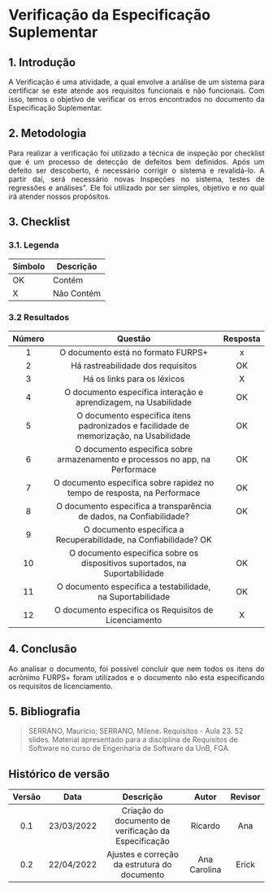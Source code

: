 # Verificação da Especificação Suplementar

## 1. Introdução
<p style="text-align: justify;"> A Verificação é uma atividade, a qual envolve a análise de um sistema para certificar se este atende aos requisitos funcionais e não funcionais. Com isso, temos o objetivo de verificar os erros encontrados no documento da Especificação Suplementar.
</p>

## 2. Metodologia
<p style="text-align: justify;">Para realizar a verificação foi utilizado a técnica de inspeção por checklist que é um processo de detecção de defeitos bem definidos. Após um defeito ser descoberto, é necessário corrigir o sistema e revalidá-lo. A partir daí, será necessário novas Inspeções no sistema, testes de regressões e análises". Ele foi utilizado por ser simples, objetivo e no qual irá atender nossos propósitos.
</p>

## 3. Checklist

### 3.1. Legenda
|Símbolo|Descrição|
|--|--|
|OK|Contém|
|X|Não Contém|

### 3.2 Resultados

|Número|Questão|Resposta|
|:-:|:-:|:-:|
|1| O documento está no formato FURPS+  |x|
|2| Há rastreabilidade dos requisitos | OK |
|3| Há os links para os léxicos | X |
|4| O documento especifica interação e aprendizagem, na Usabilidade | OK |
|5| O documento especifica itens padronizados e facilidade de memorização, na Usabilidade | OK |
|6| O documento especifica sobre armazenamento e processos no app, na Performace | OK |
|7| O documento especifica sobre rapidez no tempo de resposta, na Performace | OK |
|8| O documento especifica a transparência de dados, na Confiabilidade? | OK |
|9| O documento especifica a Recuperabilidade, na Confiabilidade?  OK |
|10| O documento especifica sobre os dispositivos suportados, na Suportabilidade  | OK | 
|11| O documento especifica a testabilidade, na Suportabilidade | OK | 
|12| O documento especifica os Requisitos de Licenciamento | X | 

## 4. Conclusão
<p style="text-align: justify;">Ao analisar o documento, foi possível concluir que nem todos os itens do acrônimo FURPS+ foram utilizados e o documento não esta especificando os requisitos de licenciamento.
</p>

## 5. Bibliografia

> SERRANO, Maurício; SERRANO, Milene. Requisitos - Aula 23. 52 slides. Material apresentado para a disciplina de Requisitos de Software no curso de Engenharia de Software da UnB, FGA.

## Histórico de versão

|Versão | Data | Descrição | Autor|  Revisor |
| :--: | :--: | :--: | :--: | :--:  |
| 0.1 | 23/03/2022  | Criação do documento de verificação da Especificação | Ricardo | Ana |
| 0.2 | 22/04/2022 | Ajustes e correção da estrutura do documento | Ana Carolina | Erick  |
